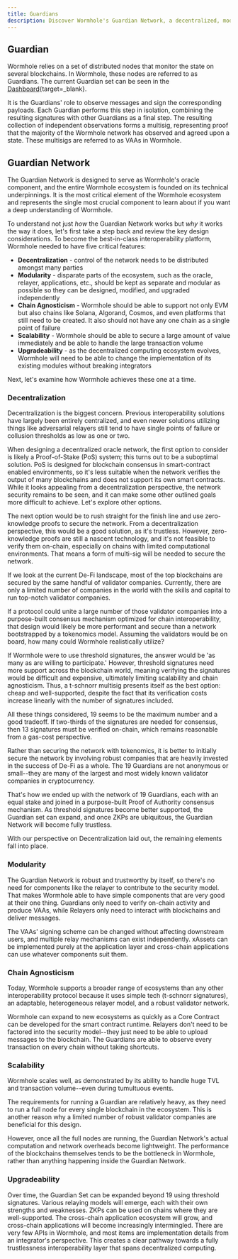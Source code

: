 ```yaml
---
title: Guardians
description: Discover Wormhole's Guardian Network, a decentralized, modular system enabling secure and scalable cross-chain communication across multiple blockchain ecosystems.
---
```


## Guardian

Wormhole relies on a set of distributed nodes that monitor the state on several blockchains. In Wormhole, these nodes are referred to as Guardians. The current Guardian set can be seen in the [Dashboard](https://wormhole-foundation.github.io/wormhole-dashboard/#/?endpoint=Mainnet){target=\_blank}.

It is the Guardians' role to observe messages and sign the corresponding payloads. Each Guardian performs this step in isolation, combining the resulting signatures with other Guardians as a final step. The resulting collection of independent observations forms a multisig, representing proof that the majority of the Wormhole network has observed and agreed upon a state. These multisigs are referred to as VAAs in Wormhole.

## Guardian Network

The Guardian Network is designed to serve as Wormhole's oracle component, and the entire Wormhole ecosystem is founded on its technical underpinnings. It is the most critical element of the Wormhole ecosystem and represents the single most crucial component to learn about if you want a deep understanding of Wormhole.

To understand not just _how_ the Guardian Network works but _why_ it works the way it does, let's first take a step back and review the key design considerations. To become the best-in-class interoperability platform, Wormhole needed to have five critical features:

- **Decentralization** - control of the network needs to be distributed amongst many parties
- **Modularity** - disparate parts of the ecosystem, such as the oracle, relayer, applications, etc., should be kept as separate and modular as possible so they can be designed, modified, and upgraded independently
- **Chain Agnosticism** - Wormhole should be able to support not only EVM but also chains like Solana, Algorand, Cosmos, and even platforms that still need to be created. It also should not have any one chain as a single point of failure
- **Scalability** - Wormhole should be able to secure a large amount of value immediately and be able to handle the large transaction volume
- **Upgradeability** - as the decentralized computing ecosystem evolves, Wormhole will need to be able to change the implementation of its existing modules without breaking integrators

Next, let's examine how Wormhole achieves these one at a time.

### Decentralization

Decentralization is the biggest concern. Previous interoperability solutions have largely been entirely centralized, and even newer solutions utilizing things like adversarial relayers still tend to have single points of failure or collusion thresholds as low as one or two.

When designing a decentralized oracle network, the first option to consider is likely a Proof-of-Stake (PoS) system; this turns out to be a suboptimal solution. PoS is designed for blockchain consensus in smart-contract enabled environments, so it's less suitable when the network verifies the output of many blockchains and does not support its own smart contracts. While it looks appealing from a decentralization perspective, the network security remains to be seen, and it can make some other outlined goals more difficult to achieve. Let's explore other options.

The next option would be to rush straight for the finish line and use zero-knowledge proofs to secure the network. From a decentralization perspective, this would be a good solution, as it's trustless. However, zero-knowledge proofs are still a nascent technology, and it's not feasible to verify them on-chain, especially on chains with limited computational environments. That means a form of multi-sig will be needed to secure the network.

If we look at the current De-Fi landscape, most of the top blockchains are secured by the same handful of validator companies. Currently, there are only a limited number of companies in the world with the skills and capital to run top-notch validator companies.

If a protocol could unite a large number of those validator companies into a purpose-built consensus mechanism optimized for chain interoperability, that design would likely be more performant and secure than a network bootstrapped by a tokenomics model. Assuming the validators would be on board, how many could Wormhole realistically utilize?

If Wormhole were to use threshold signatures, the answer would be 'as many as are willing to participate.' However, threshold signatures need more support across the blockchain world, meaning verifying the signatures would be difficult and expensive, ultimately limiting scalability and chain agnosticism. Thus, a t-schnorr multisig presents itself as the best option: cheap and well-supported, despite the fact that its verification costs increase linearly with the number of signatures included.

All these things considered, 19 seems to be the maximum number and a good tradeoff. If two-thirds of the signatures are needed for consensus, then 13 signatures must be verified on-chain, which remains reasonable from a gas-cost perspective.

Rather than securing the network with tokenomics, it is better to initially secure the network by involving robust companies that are heavily invested in the success of De-Fi as a whole. The 19 Guardians are not anonymous or small--they are many of the largest and most widely known validator companies in cryptocurrency. 

That's how we ended up with the network of 19 Guardians, each with an equal stake and joined in a purpose-built Proof of Authority consensus mechanism. As threshold signatures become better supported, the Guardian set can expand, and once ZKPs are ubiquitous, the Guardian Network will become fully trustless.

With our perspective on Decentralization laid out, the remaining elements fall into place.

### Modularity

The Guardian Network is robust and trustworthy by itself, so there's no need for components like the relayer to contribute to the security model. That makes Wormhole able to have simple components that are very good at their one thing. Guardians only need to verify on-chain activity and produce VAAs, while Relayers only need to interact with blockchains and deliver messages.

The VAAs' signing scheme can be changed without affecting downstream users, and multiple relay mechanisms can exist independently. xAssets can be implemented purely at the application layer and cross-chain applications can use whatever components suit them.

### Chain Agnosticism

Today, Wormhole supports a broader range of ecosystems than any other interoperability protocol because it uses simple tech (t-schnorr signatures), an adaptable, heterogeneous relayer model, and a robust validator network.

Wormhole can expand to new ecosystems as quickly as a Core Contract can be developed for the smart contract runtime. Relayers don't need to be factored into the security model--they just need to be able to upload messages to the blockchain. The Guardians are able to observe every transaction on every chain without taking shortcuts.

### Scalability

Wormhole scales well, as demonstrated by its ability to handle huge TVL and transaction volume--even during tumultuous events.

The requirements for running a Guardian are relatively heavy, as they need to run a full node for every single blockchain in the ecosystem. This is another reason why a limited number of robust validator companies are beneficial for this design.

However, once all the full nodes are running, the Guardian Network's actual computation and network overheads become lightweight. The performance of the blockchains themselves tends to be the bottleneck in Wormhole, rather than anything happening inside the Guardian Network.

### Upgradeability

Over time, the Guardian Set can be expanded beyond 19 using threshold signatures. Various relaying models will emerge, each with their own strengths and weaknesses. ZKPs can be used on chains where they are well-supported. The cross-chain application ecosystem will grow, and cross-chain applications will become increasingly intermingled. There are very few APIs in Wormhole, and most items are implementation details from an integrator's perspective. This creates a clear pathway towards a fully trustlessness interoperability layer that spans decentralized computing.
